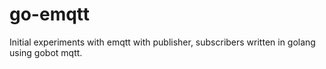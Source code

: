 # go-emqtt
Initial experiments with emqtt with publisher, subscribers written in golang using gobot mqtt.
